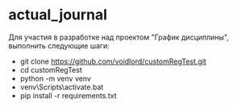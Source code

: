 # actual_journal

Для участия в разработке над проектом "График дисциплины", выполнить следующие шаги:

* git clone https://github.com/voidIord/customRegTest.git
* cd customRegTest
* python -m venv venv
* venv\Scripts\activate.bat
* pip install -r requirements.txt

